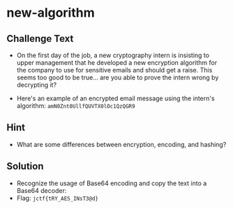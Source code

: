 # new-algorithm

## Challenge Text
* On the first day of the job, a new cryptography intern is insisting to upper management that he developed a new encryption algorithm for the company to use for sensitive emails and should get a raise. This seems too good to be true... are you able to prove the intern wrong by decrypting it?

* Here's an example of an encrypted email message using the intern's algorithm:
`amN0Znt0UllfQUVTX0lOc1QzQGR9`

## Hint
* What are some differences between encryption, encoding, and hashing?

## Solution
* Recognize the usage of Base64 encoding and copy the text into a Base64 decoder:
* Flag: `jctf{tRY_AES_INsT3@d}`

